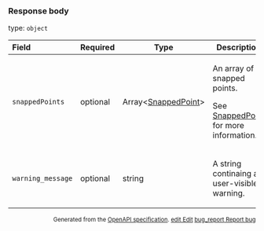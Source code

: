 <!--- This is a generated file, do not edit! -->
<!--- [START maps_http_schema_snaptoroadsresponse] -->
<h3 class="schema-object" id="SnapToRoadsResponse">Response body</h3>

type: `object`

| Field             | Required | Type                                                      | Description                                                                                                                                         |
| :---------------- | -------- | --------------------------------------------------------- | --------------------------------------------------------------------------------------------------------------------------------------------------- |
| `snappedPoints`   | optional | Array&lt;[SnappedPoint](#SnappedPoint "SnappedPoint")&gt; | <div class="ref-property-description"><p>An array of snapped points.</p><p>See <a href="#SnappedPoint">SnappedPoint</a> for more information.</div> |
| `warning_message` | optional | string                                                    | <div class="nonref-property-description"><p>A string continaing a user-visible warning.</p></div>                                                   |

<p style="text-align: right; font-size: smaller;">Generated from the <a class="gc-analytics-event" data-category="GMP" data-label="openapi-github" href="https://github.com/googlemaps/openapi-specification" title="Google Maps Platform OpenAPI Specification" class="external">OpenAPI specification</a>.
 <a class="gc-analytics-event" data-category="GMP" data-label="openapi-github" href="https://github.com/googlemaps/openapi-specification/blob/main/specification/schema" title="Edit on GitHub"><span class="material-icons">edit</span> Edit</a>
 <a class="gc-analytics-event" data-category="GMP" data-label="openapi-github" href="https://github.com/googlemaps/openapi-specification/issues/new?assignees=&labels=type%3A+bug%2C+triage+me&template=bug_report.md&title=[schema] Bug - SnapToRoadsResponse" title="File bug for schema on GitHub"><span class="material-icons">bug_report</span> Report bug</a>
</p>

<!--- [END maps_http_schema_snaptoroadsresponse] -->
